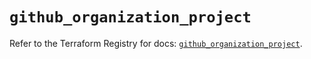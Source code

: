 # `github_organization_project`

Refer to the Terraform Registry for docs: [`github_organization_project`](https://registry.terraform.io/providers/integrations/github/6.2.3/docs/resources/organization_project).
